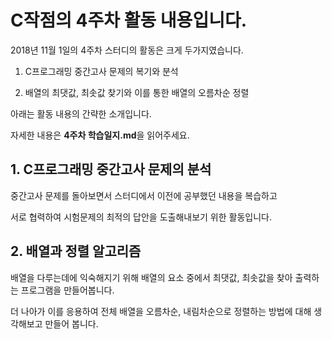 # C작점의 4주차 활동 내용입니다.

2018년 11월 1일의 4주차 스터디의 활동은 크게 두가지였습니다.

1. C프로그래밍 중간고사 문제의 복기와 분석

2. 배열의 최댓값, 최솟값 찾기와 이를 통한 배열의 오름차순 정렬

아래는 활동 내용의 간략한 소개입니다.

자세한 내용은 **4주차 학습일지.md**을 읽어주세요.


## 1. C프로그래밍 중간고사 문제의 분석

중간고사 문제를 돌아보면서 스터디에서 이전에 공부했던 내용을 복습하고

서로 협력하여 시험문제의 최적의 답안을 도출해내보기 위한 활동입니다.



## 2. 배열과 정렬 알고리즘

배열을 다루는데에 익숙해지기 위해 배열의 요소 중에서 최댓값, 최솟값을 찾아 출력하는 프로그램을 만들어봅니다.

더 나아가 이를 응용하여 전체 배열을 오름차순, 내림차순으로 정렬하는 방법에 대해 생각해보고 만들어 봅니다.
